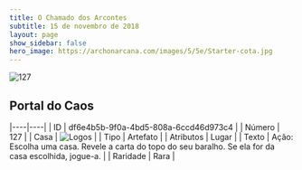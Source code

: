 ```yaml
---
title: O Chamado dos Arcontes
subtitle: 15 de novembro de 2018
layout: page
show_sidebar: false
hero_image: https://archonarcana.com/images/5/5e/Starter-cota.jpg
---
```


![127](https://cdn.keyforgegame.com/media/card_front/pt/341_127_R2424CG64G8M_pt.png)

## Portal do Caos

|----|----|
| ID | df6e4b5b-9f0a-4bd5-808a-6ccd46d973c4 |
| Número | 127 |
| Casa | ![Logos](https://archonarcana.com/images/thumb/c/ce/Logos.png/22px-Logos.png "Logos") |
| Tipo | Artefato |
| Atributos | Lugar |
| Texto | Ação: Escolha uma casa. Revele a carta do topo do seu baralho. Se ela for da casa escolhida, jogue-a. |
| Raridade | Rara |
